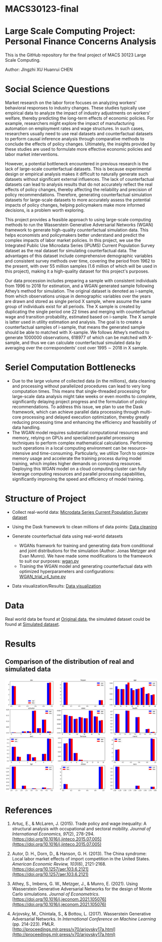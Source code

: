 # MACS30123-final
# Large Scale Computing Project: Personal Finance Concerns Analysis

This is the GitHub repository for the final project of MACS 30123 Large Scale Computing.

Author: JIngzhi XU Huanrui CHEN

# Social Science Questions
Market research on the labor force focuses on analyzing workers' behavioral responses to industry changes. These studies typically use empirical data to analyze the impact of industry adjustments on workers' welfare, thereby predicting the long-term effects of economic policies. For example, researchers might explore the impact of manufacturing automation on employment rates and wage structures. In such cases, researchers usually need to use real datasets and counterfactual datasets to perform causal inference analysis through comparative methods to conclude the effects of policy changes. Ultimately, the insights provided by these studies are used to formulate more effective economic policies and labor market interventions.

However, a potential bottleneck encountered in previous research is the lack of large-scale counterfactual datasets. This is because experimental design or empirical analysis makes it difficult to naturally generate such datasets without significant external influences. The lack of counterfactual datasets can lead to analysis results that do not accurately reflect the real effects of policy changes, thereby affecting the reliability and precision of policy recommendations. Therefore, generating counterfactual simulation datasets for large-scale datasets to more accurately assess the potential impacts of policy changes, helping policymakers make more informed decisions, is a problem worth exploring.

This project provides a feasible approach to using large-scale computing methods to run the Wasserstein Generative Adversarial Networks (WGAN) framework to generate high-quality counterfactual simulation data. This helps economists and policymakers better understand and predict the complex impacts of labor market policies. In this project, we use the Integrated Public Use Microdata Series (IPUMS) Current Population Survey dataset as the real dataset for simulating counterfactual data. The advantages of this dataset include comprehensive demographic variables and consistent survey methods over time, covering the period from 1962 to the present, with over 55 million samples (1.6 million of which will be used in this project), making it a high-quality dataset for this project's purposes.

Our data procession includes preparing a sample with consistent individuals from 1996 to 2018 for estimation, and a WGAN generated sample following Athey’s method for simulation. The original dataset is denoted as i-sample, from which observations unique in demographic variables over the years are drawn and stored as single period X sample, where assume the same group of individuals exist for all periods. The X sample is created by duplicating the single period one 22 times and merging with counterfactual wage and transition probability, estimated based on i-sample. The X sample is latter used in utility estimation and analysis. The goal is to create a counterfactual samples of i-sample, that means the generated sample should be able to matched with X-sample. We follows Athey’s method to generate 1000000 observations, 618977 of which can be matched with X-sample, and thus we can calculate counterfactual simulated data by averaging over the correspondents’ cost over 1995 ∼ 2018 in X sample.


# Seriel Computation Bottlenecks

- Due to the large volume of collected data (in the millions), data cleaning and processing without parallelized procedures can lead to very long computation times. This means that single-threaded processing for large-scale data analysis might take weeks or even months to complete, significantly delaying project progress and the formulation of policy recommendations. To address this issue, we plan to use the Dask framework, which can achieve parallel data processing through multi-core processing and delayed execution optimization, thereby greatly reducing processing time and enhancing the efficiency and feasibility of data handling.
- The WGAN model requires substantial computational resources and memory, relying on GPUs and specialized parallel processing techniques to perform complex mathematical calculations. Performing such operations in a local computing environment can be resource-intensive and time-consuming. Particularly, we utilize Torch to optimize memory usage and accelerate the training process during model training, which implies higher demands on computing resources. Deploying this WGAN model on a cloud computing cluster can fully leverage computing resources and parallel processing capabilities, significantly improving the speed and efficiency of model training.

# Structure of Project
- Collect real-world data: [Microdata Series Current Population Survey dataset](https://cps.ipums.org/cps/)

- Using the Dask framework to clean millions of data points: [Data cleaning](https://github.com/hchen0628/MACS30123-final/blob/main/Data%20cleaning/Data%20cleaning.py)

- Generate counterfactual data using real-world datasets
  - WGANs framwork for training and generating data from conditional and joint distributions for the simulation (Author: Jonas Metzger and Evan Munro). We have made some modifications to the framework to suit our purposes: [wgan.py](https://github.com/hchen0628/MACS30123-final/blob/main/WGAN/wgan.py)
  - Training the WGAN model and generating counterfactual data with optimized hyperparameters and configurations: [WGAN_trial_v4_tune.py](https://github.com/hchen0628/MACS30123-final/blob/main/WGAN/WGAN_trial_v4_tune_May.py)

- Data visualization/Results: [Data visualization](https://github.com/hchen0628/MACS30123-final/tree/main/Data%20visualization)

# Data
Real world data be found at [Original data](https://drive.google.com/file/d/16A-EKDjXLNHRTqNa1Tb_gmjdt4TRncO-/view?usp=sharing), the simulated dataset could be found at [Simulated dataset](https://drive.google.com/file/d/1E_vrYJZMv2-teYR8z4ytU55z4dcNgJRV/view?usp=sharing).

# Results
## Comparison of the distribution of real and simulated data
![](https://github.com/hchen0628/MACS30123-final/blob/main/Data%20visualization/Distribution.png)

# References
1. Artuç, E., & McLaren, J. (2015). Trade policy and wage inequality: A structural analysis with occupational and sectoral mobility. *Journal of International Economics, 97*(2), 278-294. [https://doi.org/10.1016/j.jinteco.2015.07.005](https://doi.org/10.1016/j.jinteco.2015.07.005)

2. Autor, D. H., Dorn, D., & Hanson, G. H. (2013). The China syndrome: Local labor market effects of import competition in the United States. *American Economic Review, 103*(6), 2121-2168. [https://doi.org/10.1257/aer.103.6.2121](https://doi.org/10.1257/aer.103.6.2121)

3. Athey, S., Imbens, G. W., Metzger, J., & Munro, E. (2021). Using Wasserstein Generative Adversarial Networks for the design of Monte Carlo simulations. *Journal of Econometrics*. [https://doi.org/10.1016/j.jeconom.2021.105076](https://doi.org/10.1016/j.jeconom.2021.105076)

4. Arjovsky, M., Chintala, S., & Bottou, L. (2017). Wasserstein Generative Adversarial Networks. In *International Conference on Machine Learning* (pp. 214-223). PMLR. [http://proceedings.mlr.press/v70/arjovsky17a.html](http://proceedings.mlr.press/v70/arjovsky17a.html)

